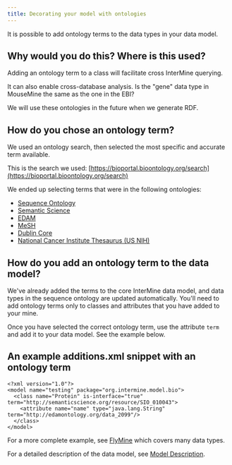 ```yaml
---
title: Decorating your model with ontologies
---
```


It is possible to add ontology terms to the data types in your data model.

## Why would you do this? Where is this used?

Adding an ontology term to a class will facilitate cross InterMine querying.

It can also enable cross-database analysis. Is the "gene" data type in MouseMine the same as the one in the EBI?

We will use these ontologies in the future when we generate RDF.

## How do you chose an ontology term?

We used an ontology search, then selected the most specific and accurate term available.

This is the search we used: [https://bioportal.bioontology.org/search](https://bioportal.bioontology.org/search)

We ended up selecting terms that were in the following ontologies:

* [Sequence Ontology](http://www.sequenceontology.org/)
* [Semantic Science](https://bioportal.bioontology.org/ontologies/SIO)
* [EDAM](https://bioportal.bioontology.org/ontologies/EDAM)
* [MeSH](https://bioportal.bioontology.org/ontologies/MESH)
* [Dublin Core](https://bioportal.bioontology.org/ontologies/DC)
* [National Cancer Institute Thesaurus \(US NIH\)](https://bioportal.bioontology.org/ontologies/NCIT)

## How do you add an ontology term to the data model?

We've already added the terms to the core InterMine data model, and data types in the sequence ontology are updated automatically. You'll need to add ontology terms only to classes and attributes that you have added to your mine.

Once you have selected the correct ontology term, use the attribute `term` and add it to your data model. See the example below.

## An example additions.xml snippet with an ontology term

```markup
<?xml version="1.0"?>
<model name="testing" package="org.intermine.model.bio">
  <class name="Protein" is-interface="true" term="http://semanticscience.org/resource/SIO_010043">
    <attribute name="name" type="java.lang.String" term="http://edamontology.org/data_2099"/>
  </class>
</model>
```

For a more complete example, see [FlyMine](http://www.flymine.org/flymine/service/model) which covers many data types.

For a detailed description of the data model, see [Model Description](model.md).

